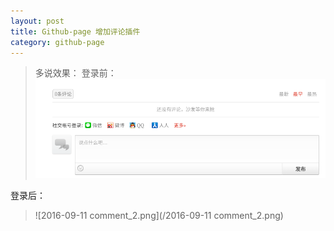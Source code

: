 ```yaml
---
layout: post
title: Github-page 增加评论插件
category: github-page
---
```


>多说效果：
登录前：
>![2016-09-11-comment_1.png](/2016-09-11-comment_1.png)

登录后：
>![2016-09-11 comment_2.png](/2016-09-11 comment_2.png)
